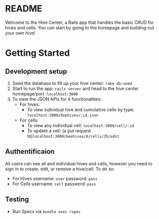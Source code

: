 # README
Welcome to the Hive Center, a Rails app that handles the basic CRUD for hives and cells. You can start by going to the homepage and building out your own hive!

# Getting Started

## Development setup
1. Seed the database to fill up your hive center: `rake db:seed` 
2. Start to run the app: `rails server` and head to the hive center homepage/port :`localhost:3000`
3. To view the JSON APIs for 4 functionalities: 
    - For hives: 
        - To view individual hive and cumulative cells by type: `localhost:3000/beehives/:id.json`
    - For cells: 
        - To view any individual cell: `localhost:3000/cell/:id`
        - To update a cell: (a put request to)`localhost:3000/beehives/6/cells/35/edit`


## Authentificaion
All users can see all and individual hives and cells, however you need to sign in to create, edit, or remove a hive/cell. To do so:

- For Hives username: `user` password: `pass`
- For Cells username: `cell` password: `pass`

## Testing
- Run Specs via `bundle exec rspec`
